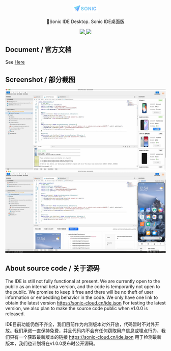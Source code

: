<p align="center">
  <img width="80px" src="https://raw.githubusercontent.com/SonicCloudOrg/sonic-server/main/logo.png">
</p>
<p align="center">🎉Sonic IDE Desktop. Sonic IDE桌面版</p>

<p align="center">
  <a href="#">  
    <img src="https://img.shields.io/github/v/release/SonicCloudOrg/sonic-ide?include_prereleases">
  </a>
  <a href="#">  
    <img src="https://img.shields.io/github/downloads/SonicCloudOrg/sonic-ide/total">
  </a>
</p>

## Document / 官方文档

See [Here](https://sonic-cloud.cn/ide/re-ide.html)

## Screenshot / 部分截图

![screen](./screenshot.jpg)
![screen2](./screenshot_remote.jpg)

## About source code / 关于源码

The IDE is still not fully functional at present. We are currently open to the public as an internal beta version, and the code is temporarily not open to the public. We promise to keep it free and there will be no theft of user information or embedding behavior in the code. We only have one link to obtain the latest version https://sonic-cloud.cn/ide.json For testing the latest version, we also plan to make the source code public when v1.0.0 is released. 

IDE目前功能仍然不齐全，我们目前作为内测版本对外开放，代码暂时不对外开放。我们承诺一直保持免费，并且代码内不会有任何窃取用户信息或埋点行为，我们只有一个获取最新版本的链接 https://sonic-cloud.cn/ide.json 用于检测最新版本，我们也计划将在v1.0.0发布时公开源码。
